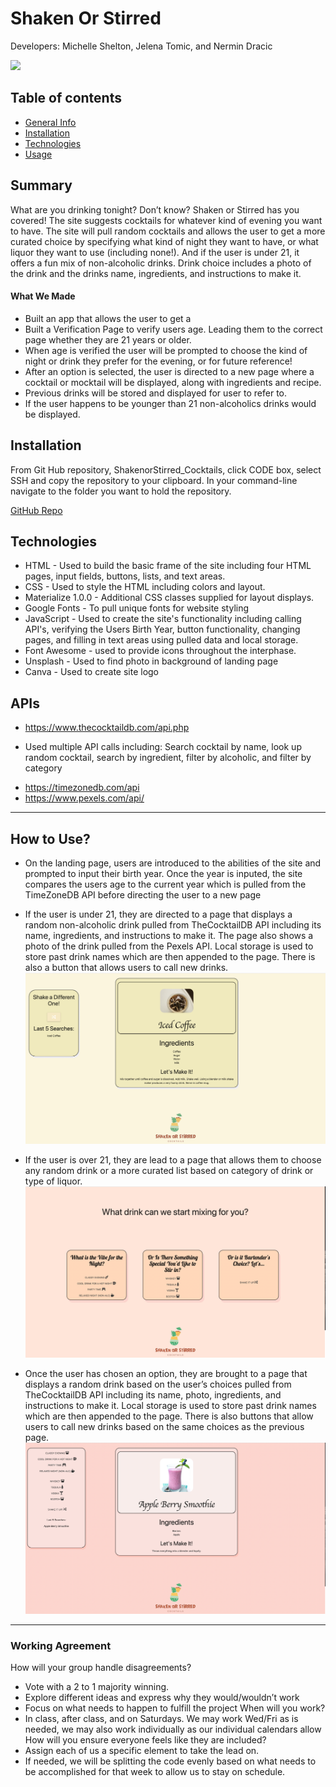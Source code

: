 # Shaken Or Stirred
Developers: Michelle Shelton, Jelena Tomic, and Nermin Dracic
    
![](./assets/images/landingSC.png)

## Table of contents
* [General Info](#summary)
* [Installation](#installation)
* [Technologies](#Technologies)
* [Usage](#usage)

## Summary 

What are you drinking tonight? Don’t know? Shaken or Stirred has you covered! The site suggests cocktails for whatever kind of evening you want to have. The site will pull random cocktails and allows the user to get a more curated choice by specifying what kind of night they want to have, or what liquor they want to use (including none!). And if the user is under 21, it offers a fun mix of non-alcoholic drinks. Drink choice includes a photo of the drink and the drinks name, ingredients, and instructions to make it. 
#### What We Made
- Built an app that allows the user to get a 
- Built a Verification Page to verify users age. Leading them to the correct page whether they are 21 years or older.
- When age is verified the user will be prompted to choose the kind of night or drink they prefer for the evening, or for future reference!
- After an option is selected, the user is directed to a new page where a cocktail or mocktail will be displayed, along with ingredients and recipe.
- Previous drinks will be stored and displayed for user to refer to. 
- If the user happens to be younger than 21 non-alcoholics drinks would be displayed.

## Installation
From Git Hub repository, ShakenorStirred_Cocktails, click CODE box, select SSH and copy the repository to your clipboard.  In your command-line navigate to the folder you want to hold the repository.

[GitHub Repo](https://github.com/NWbootcamp/ShakenorStirred_Cocktails)

## Technologies

* HTML - Used to build the basic frame of the site including four HTML pages, input fields, buttons, lists, and text areas.
* CSS - Used to style the HTML including colors and layout.
* Materialize 1.0.0 - Additional CSS classes supplied for layout displays.
* Google Fonts - To pull unique fonts for website styling
* JavaScript - Used to create the site's functionality including calling API's, verifying the Users Birth Year, button functionality, changing pages, and filling in text areas using pulled data and local storage.
* Font Awesome - used to provide icons throughout the interphase.
* Unsplash - Used to find photo in background of landing page
* Canva - Used to create site logo

## APIs
* https://www.thecocktaildb.com/api.php
- Used multiple API calls including: Search cocktail by name, look up random cocktail, search by ingredient, filter by alcoholic, and filter by category

* https://timezonedb.com/api 
* https://www.pexels.com/api/

---

## How to Use?

* On the landing page, users are introduced to the abilities of the site and prompted to input their birth year. Once the year is inputed, the site compares the users age to the current year which is pulled from the TimeZoneDB API before directing the user to a new page

* If the user is under 21, they are directed to a page that displays a random non-alcoholic drink pulled from TheCocktailDB API including its name, ingredients, and instructions to make it. The page also shows a photo of the drink pulled from the Pexels API. Local storage is used to store past drink names which are then appended to the page. There is also a button that allows users to call new drinks.
![](./assets/images/Under21SC.png)

* If the user is over 21, they are lead to a page that allows them to choose any random drink or a more curated list based on category of drink or type of liquor.
![](./assets/images/optionsSC.png)

* Once the user has chosen an option, they are brought to a page that displays a random drink based on the user’s choices pulled from TheCocktailDB API including its name, photo, ingredients, and instructions to make it. Local storage is used to store past drink names which are then appended to the page. There is also buttons that allow users to call new drinks based on the same choices as the previous page.
![](./assets/images/over21.png)
---

### Working Agreement
How will your group handle disagreements?
- Vote with a 2 to 1 majority winning.
- Explore different ideas and express why they would/wouldn’t work
- Focus on what needs to happen to fulfill the project
When will you work?
- In class, after class, and on Saturdays. We may work Wed/Fri as is needed, we may also work individually as our individual calendars allow
How will you ensure everyone feels like they are included?
- Assign each of us a specific element to take the lead on.
- If needed, we will be splitting the code evenly based on what needs to be accomplished for that week to allow us to stay on schedule.